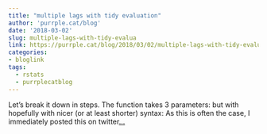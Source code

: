 ```yaml
---
title: "multiple lags with tidy evaluation"
author: 'purrple.cat/blog'
date: '2018-03-02'
slug: multiple-lags-with-tidy-evalua
link: https://purrple.cat/blog/2018/03/02/multiple-lags-with-tidy-evaluation/
categories:
- bloglink
tags:
  - rstats
  - purrplecatblog
---
```


Let’s break it down in steps. The function takes 3 parameters: but with hopefully with nicer (or at least shorter) syntax: As this is often the case, I immediately posted this on twitter[... <i class="fas fa-external-link-alt"></i>](https://purrple.cat/blog/2018/03/02/multiple-lags-with-tidy-evaluation/)

